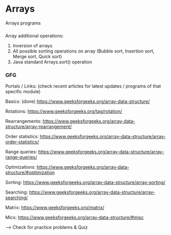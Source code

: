 # Arrays
Arrays programs


###
Array additional operations:

1. Inversion of arrays
2. All possible sorting operations on array (Bubble sort, Insertion sort, Merge sort, Quick sort)
3. Java standard Arrays.sort() operation

### GFG

Portals / Links: (check recent articles for latest updates / programs of that specific module)

Basics: (done)
	https://www.geeksforgeeks.org/array-data-structure/ 

Rotations:
	https://www.geeksforgeeks.org/tag/rotation/

Rearrangements:
	https://www.geeksforgeeks.org/array-data-structure/array-rearrangement/

Order statistics:
	https://www.geeksforgeeks.org/array-data-structure/array-order-statistics/

Range queries:
	https://www.geeksforgeeks.org/array-data-structure/array-range-queries/

Optimizations:
	https://www.geeksforgeeks.org/array-data-structure/#optimization

Sorting:
	https://www.geeksforgeeks.org/array-data-structure/array-sorting/

Searching:
	https://www.geeksforgeeks.org/array-data-structure/array-searching/
	
Matrix:
	https://www.geeksforgeeks.org/matrix/
	
Mics:
	https://www.geeksforgeeks.org/array-data-structure/#misc
	
--> Check for practice problems & Quiz
